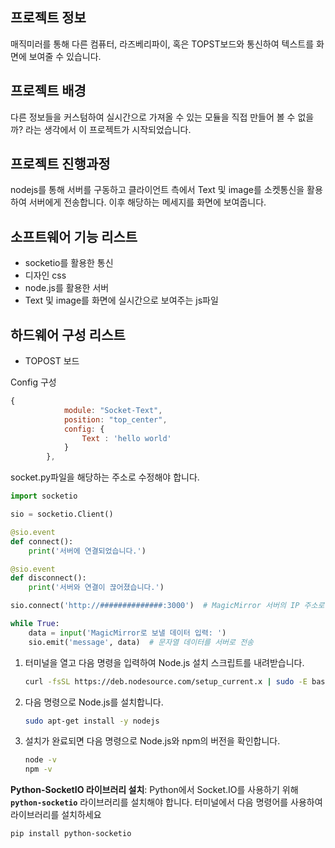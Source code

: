 ## 프로젝트 정보

매직미러를 통해 다른 컴퓨터, 라즈베리파이, 혹은 TOPST보드와 통신하여 텍스트를 화면에 보여줄 수 있습니다.

## 프로젝트 배경

다른 정보들을 커스텀하여 실시간으로 가져올 수 있는 모듈을 직접 만들어 볼 수 없을까? 라는 생각에서 이 프로젝트가 시작되었습니다.

## 프로젝트 진행과정

nodejs를 통해 서버를 구동하고 클라이언트 측에서 Text 및 image를 소켓통신을 활용하여 서버에게 전송합니다. 이후 해당하는 메세지를 화면에 보여줍니다.

## 소프트웨어 기능 리스트

- socketio를 활용한 통신
- 디자인 css
- node.js를 활용한 서버
- Text 및 image를 화면에 실시간으로 보여주는 js파일

## 하드웨어 구성 리스트

- TOPOST 보드

Config 구성

```jsx
{
			module: "Socket-Text",
			position: "top_center",
			config: {
				Text : 'hello world'
			}
		},
```

socket.py파일을 해당하는 주소로 수정해야 합니다.

```python
import socketio

sio = socketio.Client()

@sio.event
def connect():
    print('서버에 연결되었습니다.')

@sio.event
def disconnect():
    print('서버와 연결이 끊어졌습니다.')

sio.connect('http://##############:3000')  # MagicMirror 서버의 IP 주소로 변경

while True:
    data = input('MagicMirror로 보낼 데이터 입력: ')
    sio.emit('message', data)  # 문자열 데이터를 서버로 전송
```

1. 터미널을 열고 다음 명령을 입력하여 Node.js 설치 스크립트를 내려받습니다.
    
    ```bash
    curl -fsSL https://deb.nodesource.com/setup_current.x | sudo -E bash -
    ```
    
2. 다음 명령으로 Node.js를 설치합니다.
    
    ```bash
    sudo apt-get install -y nodejs
    ```
    
3. 설치가 완료되면 다음 명령으로 Node.js와 npm의 버전을 확인합니다.
    
    ```bash
    node -v
    npm -v
    ```
    

**Python-SocketIO 라이브러리 설치**:
Python에서 Socket.IO를 사용하기 위해 **`python-socketio`** 라이브러리를 설치해야 합니다. 터미널에서 다음 명령어를 사용하여 라이브러리를 설치하세요

```bash
pip install python-socketio
```